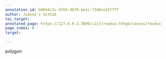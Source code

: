 ```yaml
---
annotation_id: b0044c1c-4f64-4b79-be1c-7349ce32ff7f
author: Joanna's Github
tei_target: 
annotated_page: https://127.0.0.1:3000/iiif/readux:thhgb/canvas/readux:thhgb_00000001.jp2
page_index: 0
target: 

---
```

<p>polygon</p>